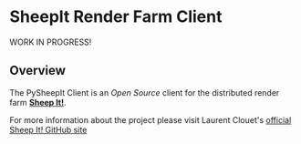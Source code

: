 # SheepIt Render Farm Client

WORK IN PROGRESS!

## Overview

The PySheepIt Client is an *Open Source* client for the distributed render farm [**Sheep It!**](https://www.sheepit-renderfarm.com).

For more information about the project please visit Laurent Clouet's [official Sheep It! GitHub site](https://github.com/laurent-clouet/sheepit-client)
